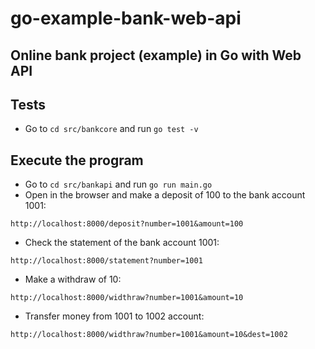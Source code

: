 # go-example-bank-web-api

## Online bank project (example) in Go with Web API

## Tests
- Go to `cd src/bankcore` and run `go test -v`

## Execute the program
- Go to `cd src/bankapi` and run `go run main.go`
- Open in the browser and make a deposit of 100 to the bank account 1001: 
```
http://localhost:8000/deposit?number=1001&amount=100
```
- Check the statement of the bank account 1001: 
```
http://localhost:8000/statement?number=1001
```
- Make a withdraw of 10: 
```
http://localhost:8000/widthraw?number=1001&amount=10
```
- Transfer money from 1001 to 1002 account: 
```
http://localhost:8000/widthraw?number=1001&amount=10&dest=1002
```
